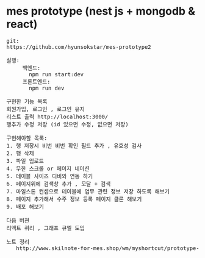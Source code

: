 # mes prototype (nest js + mongodb & react)

<pre>
git:
https://github.com/hyunsokstar/mes-prototype2

실행:
     백엔드: 
       npm run start:dev 
     프론트엔드: 
       npm run dev

구현한 기능 목록
회원가입, 로그인 , 로그인 유지
리스트 출력 http://localhost:3000/
행추가 수정 저장 (id 있으면 수정, 없으면 저장) 

구현해야할 목록:
1. 행 저장시 비번 비번 확인 필드 추가 , 유효성 검사
2. 행 삭제
3. 파일 업로드
4. 무한 스크롤 or 페이지 네이션 
5. 테이블 사이즈 디비와 연동 하기
6. 페이지위에 검색창 추가 , 모달 + 검색 
7. 마일스톤 컨셉으로 테이블에 업무 관련 정보 저장 하도록 해보기
8. 페이지 추가해서 수주 정보 등록 페이지 클론 해보기
9. 배포 해보기

다음 버젼
리액트 쿼리 , 그래프 큐엘 도입

노트 정리
   http://www.skilnote-for-mes.shop/wm/myshortcut/prototype-for-mes2/1

 </pre>